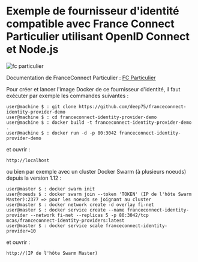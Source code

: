 # Exemple de fournisseur d'identité compatible avec France Connect Particulier utilisant OpenID Connect et Node.js

![fc particulier](https://fcp.integ01.dev-franceconnect.fr/images/fc_logo_alt2_v2.png)

Documentation de FranceConnect Particulier : [FC Particulier](https://franceconnect.gouv.fr/)

Pour créer et lancer l'image Docker de ce fournisseur d'identité, il faut exécuter par exemple les commandes suivantes :

    user@machine $ : git clone https://github.com/deep75/franceconnect-identity-provider-demo
    user@machine $ : cd franceconnect-identity-provider-demo
    user@machine $ : docker build -t franceconnect-identity-provider-demo .
    user@machine $ : docker run -d -p 80:3042 franceconnect-identity-provider-demo

et ouvrir :

    http://localhost


ou bien par exemple avec un cluster Docker Swarm (à plusieurs noeuds) depuis la version 1.12 :

    user@master $ : docker swarm init
    user@noeuds $ : docker swarm join --token 'TOKEN' (IP de l'hôte Swarm Master):2377 => pour les noeuds se joignant au cluster
    user@master $ : docker network create -d overlay fi-net
    user@master $ : docker service create --name franceconnect-identity-provider --network fi-net --replicas 5 -p 80:3042/tcp mcas/franceconnect-identity-providers:latest
    user@master $ : docker service scale franceconnect-identity-provider=10

et ouvrir :

    http://(IP de l'hôte Swarm Master)
